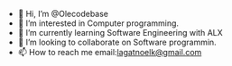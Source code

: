 - 👋 Hi, I’m @Olecodebase
- 👀 I’m interested in Computer programming.
- 🌱 I’m currently learning Software Engineering with ALX
- 💞️ I’m looking to collaborate on Software programmin.
- 📫 How to reach me email:lagatnoelk@gmail.com
<!---
Olecodebase/Olecodebase is a ✨ special ✨ repository because its `README.md` (this file) appears on your GitHub profile.
You can click the Preview link to take a look at your changes.
--->
